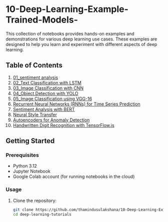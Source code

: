 # 10-Deep-Learning-Example-Trained-Models-
This collection of notebooks provides hands-on examples and demonstrations for various deep learning use cases. These examples are designed to help you learn and experiment with different aspects of deep learning.

## Table of Contents

1. [01_sentiment analysis](./01_image_classification_with_cnns.ipynb)
2. [02_Text Classification with LSTM](./02_text_classification_with_lstm.ipynb)
3. [03_Image Classification with CNN](./03_object_detection_with_yolo.ipynb)
4. [04_Object Detection with YOLO](./04_transfer_learning_with_pretrained_models.ipynb)
5. [05_Image Classification using VGG-16](./05_gans.ipynb)
6. [Recurrent Neural Networks (RNNs) for Time Series Prediction](./06_rnn_time_series_prediction.ipynb)
7. [Sentiment Analysis with BERT](./07_sentiment_analysis_with_bert.ipynb)
8. [Neural Style Transfer](./08_neural_style_transfer.ipynb)
9. [Autoencoders for Anomaly Detection](./09_autoencoders_anomaly_detection.ipynb)
10. [Handwritten Digit Recognition with TensorFlow.js](./10_digit_recognition_with_tensorflowjs.ipynb)

## Getting Started

### Prerequisites

- Python 3.12
- Jupyter Notebook
- Google Colab account (for running notebooks in the cloud)

### Usage

1. Clone the repository:

   ```bash
   git clone https://github.com/thamindusulakshana/10-Deep-Learning-Example-Trained-Models-.git
   cd deep-learning-tutorials
